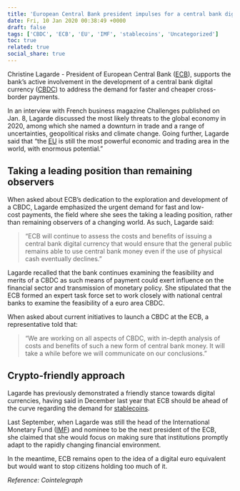 ```yaml
---
title: 'European Central Bank president impulses for a central bank digital currency'
date: Fri, 10 Jan 2020 00:38:49 +0000
draft: false
tags: ['CBDC', 'ECB', 'EU', 'IMF', 'stablecoins', 'Uncategorized']
toc: true
related: true
social_share: true
---
```


Christine Lagarde - President of European Central Bank ([ECB](/tags/ecb)), supports the bank’s active involvement in the development of a central bank digital currency ([CBDC](/tags/cbdc/)) to address the demand for faster and cheaper cross-border payments.

In an interview with French business magazine Challenges published on Jan. 8, Lagarde discussed the most likely threats to the global economy in 2020, among which she named a downturn in trade and a range of uncertainties, geopolitical risks and climate change. Going further, Lagarde said that “the [EU](/tags/eu) is still the most powerful economic and trading area in the world, with enormous potential.”

Taking a leading position than remaining observers
--------------------------------------------------

When asked about ECB’s dedication to the exploration and development of a CBDC, Lagarde emphasized the urgent demand for fast and low-cost payments, the field where she sees the taking a leading position, rather than remaining observers of a changing world. As such, Lagarde said:

> “ECB will continue to assess the costs and benefits of issuing a central bank digital currency that would ensure that the general public remains able to use central bank money even if the use of physical cash eventually declines.”

Lagarde recalled that the bank continues examining the feasibility and merits of a CBDC as such means of payment could exert influence on the financial sector and transmission of monetary policy. She stipulated that the ECB formed an expert task force set to work closely with national central banks to examine the feasibility of a euro area CBDC.

When asked about current initiatives to launch a CBDC at the ECB, a representative told that:

> “We are working on all aspects of CBDC, with in-depth analysis of costs and benefits of such a new form of central bank money. It will take a while before we will communicate on our conclusions.”

Crypto-friendly approach
------------------------

Lagarde has previously demonstrated a friendly stance towards digital currencies, having said in December last year that ECB should be ahead of the curve regarding the demand for [stablecoins](/tags/stablecoins).

Last September, when Lagarde was still the head of the International Monetary Fund ([IMF](/tags/imf)) and nominee to be the next president of the ECB, she claimed that she would focus on making sure that institutions promptly adapt to the rapidly changing financial environment.

In the meantime, ECB remains open to the idea of a digital euro equivalent but would want to stop citizens holding too much of it.

_Reference: Cointelegraph_